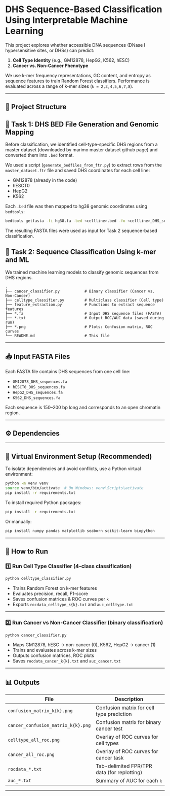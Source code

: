 
# DHS Sequence-Based Classification Using Interpretable Machine Learning

This project explores whether accessible DNA sequences (DNase I hypersensitive sites, or DHSs) can predict:
1. **Cell Type Identity** (e.g., GM12878, HepG2, K562, hESC)
2. **Cancer vs. Non-Cancer Phenotype**

We use k-mer frequency representations, GC content, and entropy as sequence features to train Random Forest classifiers. Performance is evaluated across a range of k-mer sizes (`k = 2,3,4,5,6,7,8`).

---

## 📁 Project Structure




## 🧬 Task 1: DHS BED File Generation and Genomic Mapping

Before classification, we identified cell-type-specific DHS regions from a master dataset (downloaded by marimo master dataset github page) and converted them into `.bed` format.

We used a script (`generate_bedfiles_from_ftr.py`) to extract rows from the `master_dataset.ftr` file and saved DHS coordinates for each cell line:
- GM12878 (already in the code) 
- hESCT0
- HepG2
- K562

Each `.bed` file was then mapped to hg38 genomic coordinates using `bedtools`:

```bash
bedtools getfasta -fi hg38.fa -bed <cellline>.bed -fo <cellline>_DHS_sequences.fa
```

The resulting FASTA files were used as input for Task 2 sequence-based classification.

## 🧪 Task 2: Sequence Classification Using k-mer and ML

We trained machine learning models to classify genomic sequences from DHS regions.


```
.
├── cancer_classifier.py           # Binary classifier (Cancer vs. Non-Cancer)
├── celltype_classifier.py         # Multiclass classifier (Cell type)
├── feature_extraction.py          # Functions to extract sequence features
├── *.fa                           # Input DHS sequence files (FASTA)
├── *.txt                          # Output ROC/AUC data (saved during run)
├── *.png                          # Plots: Confusion matrix, ROC curves
└── README.md                      # This file
```

---

## 📥 Input FASTA Files

Each FASTA file contains DHS sequences from one cell line:
- `GM12878_DHS_sequences.fa`
- `hESCT0_DHS_sequences.fa`
- `HepG2_DHS_sequences.fa`
- `K562_DHS_sequences.fa`

Each sequence is 150–200 bp long and corresponds to an open chromatin region.

---

## ⚙️ Dependencies
---

## 🧪 Virtual Environment Setup (Recommended)

To isolate dependencies and avoid conflicts, use a Python virtual environment:

```bash
python -m venv venv
source venv/bin/activate  # On Windows: venv\Scripts\activate
pip install -r requirements.txt
```


To install required Python packages:
```bash
pip install -r requirements.txt
```

Or manually:
```bash
pip install numpy pandas matplotlib seaborn scikit-learn biopython
```

---

## 🚀 How to Run

### 1️⃣ Run Cell Type Classifier (4-class classification)
```bash
python celltype_classifier.py
```

- Trains Random Forest on k-mer features
- Evaluates precision, recall, F1-score
- Saves confusion matrices & ROC curves per `k`
- Exports `rocdata_celltype_k{k}.txt` and `auc_celltype.txt`

---

### 2️⃣ Run Cancer vs Non-Cancer Classifier (binary classification)
```bash
python cancer_classifier.py
```

- Maps GM12878, hESC → non-cancer (0), K562, HepG2 → cancer (1)
- Trains and evaluates across k-mer sizes
- Outputs confusion matrices, ROC plots
- Saves `rocdata_cancer_k{k}.txt` and `auc_cancer.txt`

---

## 📊 Outputs

| File                             | Description                                |
|----------------------------------|--------------------------------------------|
| `confusion_matrix_k{k}.png`      | Confusion matrix for cell type prediction  |
| `cancer_confusion_matrix_k{k}.png` | Confusion matrix for binary cancer test   |
| `celltype_all_roc.png`           | Overlay of ROC curves for cell types       |
| `cancer_all_roc.png`             | Overlay of ROC curves for cancer task      |
| `rocdata_*.txt`                  | Tab-delimited FPR/TPR data (for replotting)|
| `auc_*.txt`                      | Summary of AUC for each `k`                |

---

